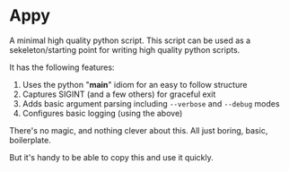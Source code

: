 # Appy
A minimal high quality python script. This script can be used as a sekeleton/starting point for writing high quality python scripts. 

It has the following features: 
1. Uses the python "__main__" idiom for an easy to follow structure
2. Captures SIGINT (and a few others) for graceful exit
3. Adds basic argument parsing including `--verbose` and `--debug` modes
4. Configures basic logging (using the above)

There's no magic, and nothing clever about this. 
All just boring, basic, boilerplate. 

But it's handy to be able to copy this and use it quickly. 
